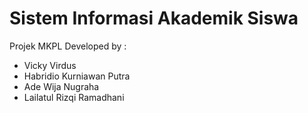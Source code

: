 # Sistem Informasi Akademik Siswa
Projek MKPL
Developed by :
- Vicky Virdus
- Habridio Kurniawan Putra
- Ade Wija Nugraha
- Lailatul Rizqi Ramadhani
